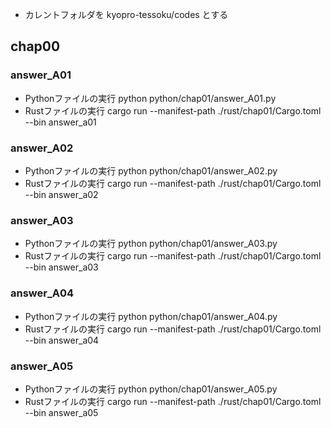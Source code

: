 - カレントフォルダを kyopro-tessoku/codes とする

## chap00

### answer_A01
- Pythonファイルの実行
python python/chap01/answer_A01.py
- Rustファイルの実行
cargo run --manifest-path ./rust/chap01/Cargo.toml --bin answer_a01

### answer_A02
- Pythonファイルの実行
python python/chap01/answer_A02.py
- Rustファイルの実行
cargo run --manifest-path ./rust/chap01/Cargo.toml --bin answer_a02

### answer_A03
- Pythonファイルの実行
python python/chap01/answer_A03.py
- Rustファイルの実行
cargo run --manifest-path ./rust/chap01/Cargo.toml --bin answer_a03

### answer_A04
- Pythonファイルの実行
python python/chap01/answer_A04.py
- Rustファイルの実行
cargo run --manifest-path ./rust/chap01/Cargo.toml --bin answer_a04

### answer_A05
- Pythonファイルの実行
python python/chap01/answer_A05.py
- Rustファイルの実行
cargo run --manifest-path ./rust/chap01/Cargo.toml --bin answer_a05